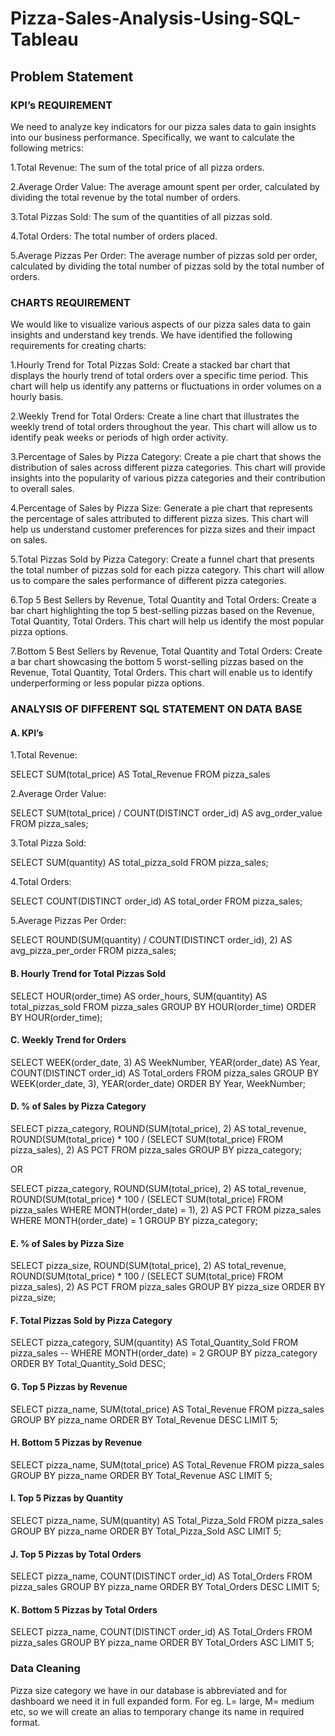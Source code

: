 # Pizza-Sales-Analysis-Using-SQL-Tableau

## Problem Statement

### KPI’s REQUIREMENT
We need to analyze key indicators for our pizza sales data to gain insights into our business performance. Specifically, we want to calculate the following metrics:

1.Total Revenue: The sum of the total price of all pizza orders.

2.Average Order Value: The average amount spent per order, calculated by dividing the total revenue by the total number of orders.

3.Total Pizzas Sold: The sum of the quantities of all pizzas sold.

4.Total Orders: The total number of orders placed.

5.Average Pizzas Per Order: The average number of pizzas sold per order, calculated by dividing the total number of pizzas sold by the total number of orders.

### CHARTS REQUIREMENT
We would like to visualize various aspects of our pizza sales data to gain insights and understand key trends. We have identified the following requirements for creating charts:

1.Hourly Trend for Total Pizzas Sold: Create a stacked bar chart that displays the hourly trend of total orders over a specific time period. This chart will help us identify any patterns or fluctuations in order volumes on a hourly basis.

2.Weekly Trend for Total Orders: Create a line chart that illustrates the weekly trend of total orders throughout the year. This chart will allow us to identify peak weeks or periods of high order activity.

3.Percentage of Sales by Pizza Category: Create a pie chart that shows the distribution of sales across different pizza categories. This chart will provide insights into the popularity of various pizza categories and their contribution to overall sales.

4.Percentage of Sales by Pizza Size: Generate a pie chart that represents the percentage of sales attributed to different pizza sizes. This chart will help us understand customer preferences for pizza sizes and their impact on sales.

5.Total Pizzas Sold by Pizza Category: Create a funnel chart that presents the total number of pizzas sold for each pizza category. This chart will allow us to compare the sales performance of different pizza categories.

6.Top 5 Best Sellers by Revenue, Total Quantity and Total Orders: Create a bar chart highlighting the top 5 best-selling pizzas based on the Revenue, Total Quantity, Total Orders. This chart will help us identify the most popular pizza options.

7.Bottom 5 Best Sellers by Revenue, Total Quantity and Total Orders: Create a bar chart showcasing the bottom 5 worst-selling pizzas based on the Revenue, Total Quantity, Total Orders. This chart will enable us to identify underperforming or less popular pizza options.

### ANALYSIS OF DIFFERENT SQL STATEMENT ON DATA BASE

#### A. KPI’s

1.Total Revenue:

SELECT SUM(total_price) AS Total_Revenue FROM pizza_sales

2.Average Order Value:

SELECT SUM(total_price) / COUNT(DISTINCT order_id) AS avg_order_value FROM pizza_sales;

3.Total Pizza Sold:

SELECT SUM(quantity) AS total_pizza_sold FROM pizza_sales;

4.Total Orders:

SELECT COUNT(DISTINCT order_id) AS total_order FROM pizza_sales;

5.Average Pizzas Per Order:

SELECT ROUND(SUM(quantity) / COUNT(DISTINCT order_id), 2) AS avg_pizza_per_order FROM pizza_sales;

#### B. Hourly Trend for Total Pizzas Sold

SELECT HOUR(order_time) AS order_hours, SUM(quantity) AS total_pizzas_sold
FROM pizza_sales
GROUP BY HOUR(order_time)
ORDER BY HOUR(order_time);

#### C. Weekly Trend for Orders

SELECT WEEK(order_date, 3) AS WeekNumber, YEAR(order_date) AS Year,
      COUNT(DISTINCT order_id) AS Total_orders
FROM pizza_sales
GROUP BY WEEK(order_date, 3), YEAR(order_date)
ORDER BY Year, WeekNumber;

#### D. % of Sales by Pizza Category

SELECT pizza_category,
    ROUND(SUM(total_price), 2) AS total_revenue,
    ROUND(SUM(total_price) * 100 / (SELECT SUM(total_price) FROM pizza_sales), 2) AS PCT
FROM pizza_sales 
GROUP BY pizza_category;

OR

SELECT pizza_category,
    ROUND(SUM(total_price), 2) AS total_revenue,
    ROUND(SUM(total_price) * 100 / (SELECT SUM(total_price) FROM pizza_sales
     WHERE MONTH(order_date) = 1), 2) AS PCT
 FROM pizza_sales
 WHERE MONTH(order_date) = 1
GROUP BY pizza_category;

#### E. % of Sales by Pizza Size

SELECT pizza_size,
    ROUND(SUM(total_price), 2) AS total_revenue,
    ROUND(SUM(total_price) * 100 / (SELECT SUM(total_price) FROM pizza_sales), 2) AS PCT
FROM pizza_sales
GROUP BY pizza_size
ORDER BY pizza_size;

#### F. Total Pizzas Sold by Pizza Category

SELECT pizza_category, SUM(quantity) AS Total_Quantity_Sold
FROM pizza_sales
-- WHERE MONTH(order_date) = 2
GROUP BY pizza_category
ORDER BY Total_Quantity_Sold DESC;

#### G. Top 5 Pizzas by Revenue

SELECT pizza_name, SUM(total_price) AS Total_Revenue
FROM  pizza_sales
GROUP BY pizza_name
ORDER BY Total_Revenue DESC LIMIT 5;

#### H. Bottom 5 Pizzas by Revenue

SELECT pizza_name, SUM(total_price) AS Total_Revenue
FROM pizza_sales
GROUP BY pizza_name
ORDER BY Total_Revenue ASC LIMIT 5;

#### I. Top 5 Pizzas by Quantity

SELECT pizza_name, SUM(quantity) AS Total_Pizza_Sold
FROM pizza_sales
GROUP BY pizza_name
ORDER BY Total_Pizza_Sold ASC
 LIMIT 5;

#### J. Top 5 Pizzas by Total Orders

SELECT pizza_name, COUNT(DISTINCT order_id) AS Total_Orders
FROM pizza_sales
GROUP BY pizza_name
ORDER BY Total_Orders DESC
LIMIT 5;

#### K. Bottom 5 Pizzas by Total Orders
SELECT 
    pizza_name, 
    COUNT(DISTINCT order_id) AS Total_Orders
FROM pizza_sales
GROUP BY pizza_name
ORDER BY Total_Orders ASC
LIMIT 5;

### Data Cleaning
Pizza size category we have in our database is abbreviated and for dashboard we need it in full expanded form. For eg. L= large, M= medium etc, so we will create an alias to temporary change its name in required format.

